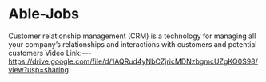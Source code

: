 # Able-Jobs
Customer relationship management (CRM) is a technology for managing all your company’s relationships and interactions with customers and potential customers
Video Link:---
https://drive.google.com/file/d/1AQRud4yNbCZjricMDNzbgmcUZgKQ0S98/view?usp=sharing
